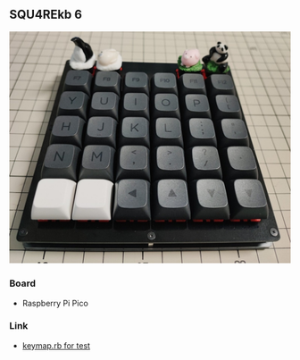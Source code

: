 ## SQU4REkb	6

![](SQU4REkb-6.jpg)


### Board

 - Raspberry Pi Pico


### Link

 - <a href="https://raw.githubusercontent.com/alg0002/PRK_Firmware_keymap_rb/main/SQU4REkb-6/PiPico/test/keymap.rb" download="keymap.rb">keymap.rb for test</a>
 
